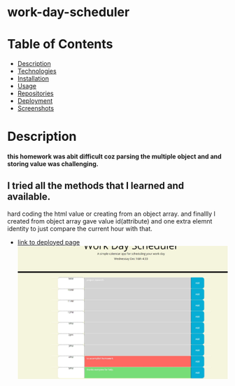 
# work-day-scheduler
# Table of Contents
- [Description](#Description)
- [Technologies](#Technologies)
- [Installation](#Installation)
- [Usage](#Usage)
- [Repositories](#Repositories)
- [Deployment](#Deployment)
- [Screenshots](#Screenshots)
# Description 

#### this homework was abit difficult coz parsing the multiple object and and storing value was challenging.
 ## I tried all the methods that I learned and available.
 hard coding the html value or creating from an object array.
 and finallly I created from object array gave value id(attribute)
 and one extra elemnt identity to just compare the current hour with that.
 - [link to deployed page](https://ghimirear.github.io/work-day-scheduler/)
 ![screenshoot](images/hm-5.JPG)
